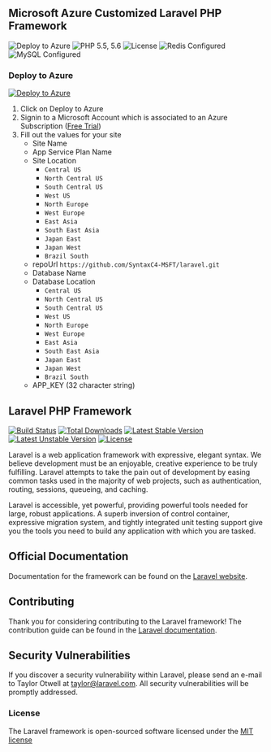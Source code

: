 ## Microsoft Azure Customized Laravel PHP Framework

![Deploy to Azure](https://img.shields.io/badge/platform-Azure-00abec.svg)
![PHP 5.5, 5.6](https://img.shields.io/badge/PHP-5.5%2C%205.6-4F5B93.svg)
![License](https://img.shields.io/badge/license-MIT-blue.svg)
![Redis Configured](https://img.shields.io/badge/redis-configured-brightgreen.svg)
![MySQL Configured](https://img.shields.io/badge/mysql-configured-brightgreen.svg)

### Deploy to Azure

[![Deploy to Azure](http://azuredeploy.net/deploybutton.png)](http://azuredeploy.net?repository=https://github.com/SyntaxC4-MSFT/laravel)

1. Click on Deploy to Azure
2. Signin to a Microsoft Account which is associated to an Azure Subscription ([Free Trial](http://aka.ms/TryAzureToday))
3. Fill out the values for your site
   * Site Name
   * App Service Plan Name
   * Site Location
     * `Central US`
     * `North Central US`
     * `South Central US`
     * `West US`
     * `North Europe`
     * `West Europe`
     * `East Asia`
     * `South East Asia`
     * `Japan East`
     * `Japan West`
     * `Brazil South`
   * repoUrl `https://github.com/SyntaxC4-MSFT/laravel.git`
   * Database Name
   * Database Location
     * `Central US`
     * `North Central US`
     * `South Central US`
     * `West US`
     * `North Europe`
     * `West Europe`
     * `East Asia`
     * `South East Asia`
     * `Japan East`
     * `Japan West`
     * `Brazil South`
   * APP_KEY (32 character string)

## Laravel PHP Framework

[![Build Status](https://travis-ci.org/laravel/framework.svg)](https://travis-ci.org/laravel/framework)
[![Total Downloads](https://poser.pugx.org/laravel/framework/d/total.svg)](https://packagist.org/packages/laravel/framework)
[![Latest Stable Version](https://poser.pugx.org/laravel/framework/v/stable.svg)](https://packagist.org/packages/laravel/framework)
[![Latest Unstable Version](https://poser.pugx.org/laravel/framework/v/unstable.svg)](https://packagist.org/packages/laravel/framework)
[![License](https://poser.pugx.org/laravel/framework/license.svg)](https://packagist.org/packages/laravel/framework)

Laravel is a web application framework with expressive, elegant syntax. We believe development must be an enjoyable, creative experience to be truly fulfilling. Laravel attempts to take the pain out of development by easing common tasks used in the majority of web projects, such as authentication, routing, sessions, queueing, and caching.

Laravel is accessible, yet powerful, providing powerful tools needed for large, robust applications. A superb inversion of control container, expressive migration system, and tightly integrated unit testing support give you the tools you need to build any application with which you are tasked.

## Official Documentation

Documentation for the framework can be found on the [Laravel website](http://laravel.com/docs).

## Contributing

Thank you for considering contributing to the Laravel framework! The contribution guide can be found in the [Laravel documentation](http://laravel.com/docs/contributions).

## Security Vulnerabilities

If you discover a security vulnerability within Laravel, please send an e-mail to Taylor Otwell at taylor@laravel.com. All security vulnerabilities will be promptly addressed.

### License

The Laravel framework is open-sourced software licensed under the [MIT license](http://opensource.org/licenses/MIT)
